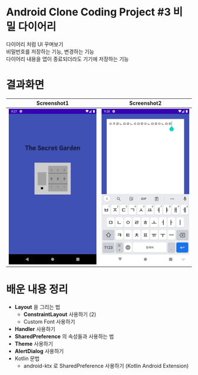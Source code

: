 # Android Clone Coding Project #3 비밀 다이어리
다이어리 처럼 UI 꾸며보기
</br>
비밀번호를 저장하는 기능, 변경하는 기능
</br>
다이어리 내용을 앱이 종료되더라도 기기에 저장하는 기능
</br>

# 결과화면
|Screenshot1|Screenshot2|
|---|---|
|<img src="./screenshot/1.png"/>|<img src="./screenshot/2.png"/>|

# 배운 내용 정리

- **Layout** 을 그리는 법
  - **ConstraintLayout** 사용하기 (2)
  - Custom Font 사용하기
- **Handler** 사용하기
- **SharedPreference** 의 속성들과 사용하는 법
- **Theme** 사용하기
- **AlertDialog** 사용하기
- Kotlin 문법
  - android-ktx 로 SharedPreference 사용하기 (Kotlin Android Extension)


